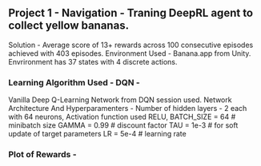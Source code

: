 ## Project 1 - Navigation - Traning DeepRL agent to collect yellow bananas.
Solution - Average score of 13+ rewards across 100 consecutive episodes achieved with 403 episodes.
Environment Used - Banana.app from Unity.
Envrironment has 37 states with 4 discrete actions.

### Learning Algorithm Used - DQN - 
Vanilla Deep Q-Learning Network from DQN session used. 
Network Architecture And Hyperparamenters - 
Number of hidden layers - 2 each with 64 neurons, 
Activation function used RELU, 
BATCH_SIZE = 64         # minibatch size
GAMMA = 0.99            # discount factor
TAU = 1e-3              # for soft update of target parameters
LR = 5e-4               # learning rate 

### Plot of Rewards - 






